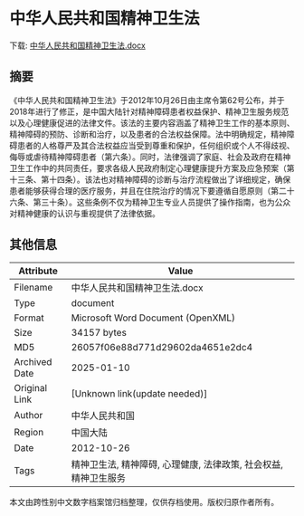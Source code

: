 # 中华人民共和国精神卫生法

<!-- tcd_download_link -->
下载: <a href="../中华人民共和国精神卫生法.docx" download>中华人民共和国精神卫生法.docx</a>
<!-- tcd_download_link_end -->

## 摘要

<!-- tcd_abstract -->
《中华人民共和国精神卫生法》于2012年10月26日由主席令第62号公布，并于2018年进行了修正，是中国大陆针对精神障碍患者权益保护、精神卫生服务规范以及心理健康促进的法律文件。该法的主要内容涵盖了精神卫生工作的基本原则、精神障碍的预防、诊断和治疗，以及患者的合法权益保障。法中明确规定，精神障碍患者的人格尊严及其合法权益应当受到尊重和保护，任何组织或个人不得歧视、侮辱或虐待精神障碍患者（第六条）。同时，法律强调了家庭、社会及政府在精神卫生工作中的共同责任，要求各级人民政府制定心理健康提升方案及应急预案（第十三条、第十四条）。该法也对精神障碍的诊断与治疗流程做出了详细规定，确保患者能够获得合理的医疗服务，并且在住院治疗的情况下要遵循自愿原则（第二十六条、第三十条）。这些条例不仅为精神卫生专业人员提供了操作指南，也为公众对精神健康的认识与重视提供了法律依据。

<!-- tcd_abstract_end -->

## 其他信息

| Attribute       | Value                                  |
|-----------------|----------------------------------------|
| Filename        | 中华人民共和国精神卫生法.docx                             |
| Type            | document                                 |
| Format          | Microsoft Word Document (OpenXML)                               |
| Size            | 34157 bytes                           |
| MD5             | 26057f06e88d771d29602da4651e2dc4                                  |
| Archived Date   | 2025-01-10                             |
| Original Link   | [Unknown link(update needed)]                         |
| Author          | 中华人民共和国                               |
| Region          | 中国大陆                               |
| Date            | 2012-10-26                                 |
| Tags            | 精神卫生法, 精神障碍, 心理健康, 法律政策, 社会权益, 精神卫生服务                                 |

本文由跨性别中文数字档案馆归档整理，仅供存档使用。版权归原作者所有。
